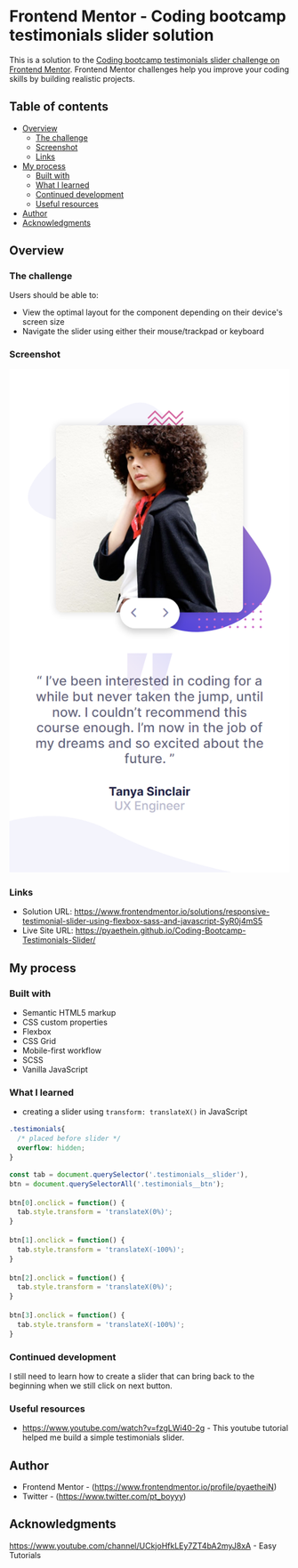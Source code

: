 # Frontend Mentor - Coding bootcamp testimonials slider solution

This is a solution to the [Coding bootcamp testimonials slider challenge on Frontend Mentor](https://www.frontendmentor.io/challenges/coding-bootcamp-testimonials-slider-4FNyLA8JL). Frontend Mentor challenges help you improve your coding skills by building realistic projects. 

## Table of contents

- [Overview](#overview)
  - [The challenge](#the-challenge)
  - [Screenshot](#screenshot)
  - [Links](#links)
- [My process](#my-process)
  - [Built with](#built-with)
  - [What I learned](#what-i-learned)
  - [Continued development](#continued-development)
  - [Useful resources](#useful-resources)
- [Author](#author)
- [Acknowledgments](#acknowledgments)

## Overview

### The challenge

Users should be able to:

- View the optimal layout for the component depending on their device's screen size
- Navigate the slider using either their mouse/trackpad or keyboard

### Screenshot


![](screenshots/mobile-design.png)

### Links

- Solution URL: https://www.frontendmentor.io/solutions/responsive-testimonial-slider-using-flexbox-sass-and-javascript-SyR0j4mS5
- Live Site URL: https://pyaethein.github.io/Coding-Bootcamp-Testimonials-Slider/

## My process

### Built with

- Semantic HTML5 markup
- CSS custom properties
- Flexbox
- CSS Grid
- Mobile-first workflow
- SCSS
- Vanilla JavaScript

### What I learned

- creating a slider using `transform: translateX()` in JavaScript

```css
.testimonials{
  /* placed before slider */
  overflow: hidden; 
}
```
```js
const tab = document.querySelector('.testimonials__slider'),
btn = document.querySelectorAll('.testimonials__btn');

btn[0].onclick = function() {
  tab.style.transform = 'translateX(0%)';
}

btn[1].onclick = function() {
  tab.style.transform = 'translateX(-100%)';
}

btn[2].onclick = function() {
  tab.style.transform = 'translateX(0%)';
}

btn[3].onclick = function() {
  tab.style.transform = 'translateX(-100%)';
}
```

### Continued development

I still need to learn how to create a slider that can bring back to the beginning when we still click on next button.

### Useful resources

- https://www.youtube.com/watch?v=fzgLWi40-2g - This youtube tutorial helped me build a simple testimonials slider.

## Author

- Frontend Mentor - (https://www.frontendmentor.io/profile/pyaetheiN)
- Twitter - (https://www.twitter.com/pt_boyyy)

## Acknowledgments

https://www.youtube.com/channel/UCkjoHfkLEy7ZT4bA2myJ8xA - Easy Tutorials